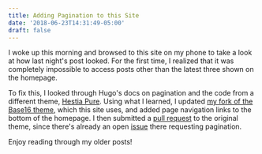 ```yaml
---
title: Adding Pagination to this Site
date: '2018-06-23T14:31:49-05:00'
draft: false
---
```

I woke up this morning and browsed to this site on my phone to take a look at how last night's post looked. For the first time, I realized that it was completely impossible to access posts other than the latest three shown on the homepage.

To fix this, I looked through Hugo's docs on pagination and the code from a different theme, [Hestia Pure](https://github.com/diwao/hestia-pure). Using what I learned, I updated [my fork of the Base16 theme](https://github.com/keanemind/hugo-base16-theme), which this site uses, and added page navigation links to the bottom of the homepage. I then submitted a [pull request](https://github.com/htdvisser/hugo-base16-theme/pull/17) to the original theme, since there's already an open [issue](https://github.com/htdvisser/hugo-base16-theme/issues/2) there requesting pagination.

Enjoy reading through my older posts!
